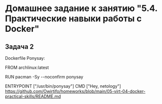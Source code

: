 # Домашнее задание к занятию "5.4. Практические навыки работы с Docker"
## Задача 2
Dockerfile Ponysay:

FROM archlinux:latest

RUN pacman -Sy --noconfirm ponysay

ENTRYPOINT ["/usr/bin/ponysay"]
CMD ["Hey, netology"]
https://github.com/Owirtifo/homeworks/blob/main/05-virt-04-docker-practical-skills/README.md
